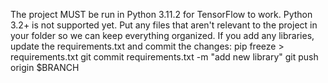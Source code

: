The project MUST be run in Python 3.11.2 for TensorFlow to work. Python 3.2+ is not supported yet.
Put any files that aren't relevant to the project in your folder so we can keep everything organized. 
If you add any libraries, update the requirements.txt and commit the changes:
  pip freeze > requirements.txt
  git commit requirements.txt -m "add new library"
  git push origin $BRANCH
